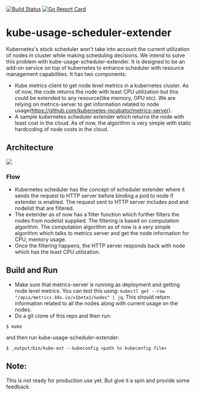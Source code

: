 [![Build Status](https://travis-ci.org/ravisantoshgudimetla/kube-cab.svg?branch=master)](https://travis-ci.org/ravisantoshgudimetla/kube-cab)
[![Go Report Card](https://goreportcard.com/badge/github.com/ravisantoshgudimetla/kube-usage-scheduler-extender)](https://goreportcard.com/badge/github.com/ravisantoshgudimetla/kube-usage-scheduler-extender)
# kube-usage-scheduler-extender
Kubernetes's stock scheduler won't take into account the current utilization of nodes in cluster while making scheduling decisions. We intend to solve this problem with kube-usage-scheduler-extender. It is designed to be an add-on service on top of kubernetes to enhance scheduler with resource management capabilities. It has two components:
- Kube metrics client to get node level metrics in a kubernetes cluster. As of now, the code returns the node with least CPU utilization but this could be extended to any resource(like memory, GPU etc). We are relying on metrics-server to get information related to node usage(https://github.com/kubernetes-incubator/metrics-server).
- A sample kubernetes scheduler extender which returns the node with least cost in the cloud. As of now, the algorithm is very simple with static hardcoding of node costs in the cloud.

## Architecture

![](https://github.com/ravisantoshgudimetla/kube-usage-scheduler-extender/blob/master/UsageBasedScheduling.png)

### Flow
- Kubernetes scheduler has the concept of scheduler extender where it sends the request to HTTP server before binding a pod to node if extender is enabled. The request sent to HTTP server includes pod and nodelist that are filtered. 
- The extender as of now has a filter function which further filters the nodes from nodelist supplied. The filtering is based on computation algorithm. The computation algorithm as of now is a very simple algorithm which talks to metrics server and get the node information for CPU, memory usage.
- Once the filtering happens, the HTTP server responds back with node which has the least CPU utilization.

## Build and Run

 - Make sure that metrics-server is running as deployment and getting node level metrics. You can test this using:
 `kubectl get --raw "/apis/metrics.k8s.io/v1beta1/nodes" | jq`. This should return information related to all the nodes along with current usage on the nodes.
 - Do a git clone of this repo and then run:

```
$ make
```
and then run kube-usage-scheduler-extender:

```
$ _output/bin/kube-ext --kubeconfig <path to kubeconfig file>
```

## Note:
This is not ready for production use yet. But give it a spin and provide some feedback.

